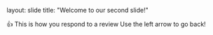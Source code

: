 
layout: slide
title: "Welcome to our second slide!"

:+1: This is how you respond to a review
Use the left arrow to go back!
